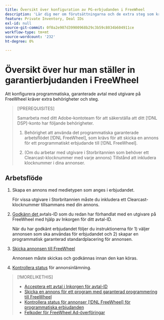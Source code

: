 ```yaml
---
title: Översikt över konfiguration av PG-erbjudanden i FreeWheel
description: 'Lär dig mer om förutsättningarna och de extra steg som krävs för att köra annonser för programmatiska annonsköp med utgivare på FreeWheel. '
feature: Private Inventory, Deal IDs
exl-id: null
source-git-commit: 0f0a2e907d39900968b29c3b59c8034b604911ce
workflow-type: tm+mt
source-wordcount: '232'
ht-degree: 0%

---
```


# Översikt över hur man ställer in garantierbjudanden i FreeWheel

Att konfigurera programmatiska, garanterade avtal med utgivare på FreeWheel kräver extra behörigheter och steg.

>[!PREREQUISITES]
>
>Samarbeta med ditt Adobe-kontoteam för att säkerställa att ditt [!DNL DSP]-konto har följande behörigheter.
>
>1. Behörighet att använda det programmatiska garanterade arbetsflödet [!DNL FreeWheel], som krävs för att skicka en annons för ett programmatiskt erbjudande till [!DNL FreeWheel].
>
>1. (Om du arbetar med utgivare i Storbritannien som behöver ett Clearcast-klocknummer med varje annons) Tillstånd att inkludera klocknummer i dina annonser.


## Arbetsflöde

1. Skapa en annons med medietypen som anges i erbjudandet.

   För vissa utgivare i Storbritannien måste du inkludera ett Clearcast-klocknummer tillsammans med din annons.

1. [Godkänn det ](#programmatic-guaranteed-set-up.md#pg-setup-deal-id-inbox) avtals-ID som du redan har förhandlat med en utgivare på FreeWheel med hjälp av Inkorgen för ditt avtal-ID.

   När du har godkänt erbjudandet följer du instruktionerna för 1) väljer annonsen som ska användas för erbjudandet och 2) skapar en programmatisk garanterad standardplacering för annonsen.

1. [Skicka annonsen till FreeWheel](freewheel-submit.md)

   Annonsen måste skickas och godkännas innan den kan köras.

1. [Kontrollera status](freewheel-check-status.md) för annonsinlämning.

>[!MORELIKETHIS]
>
>* [Acceptera ett avtal i Inkorgen för avtal-ID](deal-id-inbox-accept.md)
>* [Skicka en annons för ett program med garanterad programmering till FreeWheel](freewheel-submit.md)
>* [Kontrollera status för annonser  [!DNL FreeWheel] för programmatiska erbjudanden](freewheel-check-status.md)
>* [Felkoder för FreeWheel Ad-överföringar](freewheel-error-codes.md)

